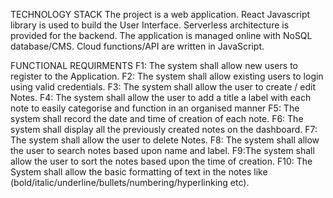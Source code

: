 TECHNOLOGY STACK
The project is a web application. React Javascript library is used to build the User Interface.
Serverless architecture is provided for the backend. The application is managed online with NoSQL
database/CMS. Cloud functions/API are written in JavaScript.



FUNCTIONAL REQUIRMENTS 
F1: The system shall allow new users to register to the Application.
F2: The system shall allow existing users to login using valid credentials.
F3: The system shall allow the user to create / edit Notes.
F4: The system shall allow the user to add a title a label with each note to easily categorise and
function in an organised manner
F5: The system shall record the date and time of creation of each note.
F6: The system shall display all the previously created notes on the dashboard.
F7: The system shall allow the user to delete Notes.
F8: The system shall allow the user to search notes based upon name and label.
F9:The system shall allow the user to sort the notes based upon the time of creation.
F10: The System shall allow the basic formatting of text in the notes like (bold/italic/underline/bullets/numbering/hyperlinking etc).
